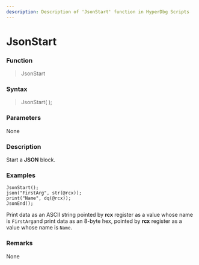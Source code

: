 ```yaml
---
description: Description of 'JsonStart' function in HyperDbg Scripts
---
```


# JsonStart

### Function

> JsonStart

### Syntax

> JsonStart\( \);

### Parameters

None

### Description

Start a **JSON** block.

### Examples

```text
JsonStart();
json("FirstArg", str(@rcx));
print("Name", dq(@rcx));
JsonEnd();
```

Print data as an ASCII string pointed by **rcx** register as a value whose name is `FirstArg`and print data as an 8-byte hex, pointed by **rcx** register as a value whose name is `Name`.

### **Remarks**

None

